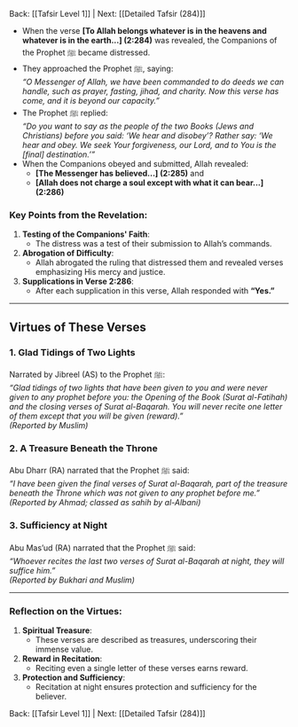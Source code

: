 Back: [[Tafsir Level 1]] | Next: [[Detailed Tafsir (284)]]

- When the verse **[To Allah belongs whatever is in the heavens and whatever is in the earth...] (2:284)** was revealed, the Companions of the Prophet ﷺ became distressed.  
- They approached the Prophet ﷺ, saying:  
  *“O Messenger of Allah, we have been commanded to do deeds we can handle, such as prayer, fasting, jihad, and charity. Now this verse has come, and it is beyond our capacity.”*  
- The Prophet ﷺ replied:  
  *“Do you want to say as the people of the two Books (Jews and Christians) before you said: ‘We hear and disobey’? Rather say: ‘We hear and obey. We seek Your forgiveness, our Lord, and to You is the [final] destination.’”*  
- When the Companions obeyed and submitted, Allah revealed:  
  - **[The Messenger has believed...] (2:285)** and  
  - **[Allah does not charge a soul except with what it can bear...] (2:286)**  

### **Key Points from the Revelation**:  
1. **Testing of the Companions' Faith**:  
   - The distress was a test of their submission to Allah’s commands.  
2. **Abrogation of Difficulty**:  
   - Allah abrogated the ruling that distressed them and revealed verses emphasizing His mercy and justice.  
3. **Supplications in Verse 2:286**:  
   - After each supplication in this verse, Allah responded with **“Yes.”**  

---

## **Virtues of These Verses**  

### **1. Glad Tidings of Two Lights**  
Narrated by Jibreel (AS) to the Prophet ﷺ:  
*“Glad tidings of two lights that have been given to you and were never given to any prophet before you: the Opening of the Book (Surat al-Fatihah) and the closing verses of Surat al-Baqarah. You will never recite one letter of them except that you will be given (reward).”*  
*(Reported by Muslim)*  

### **2. A Treasure Beneath the Throne**  
Abu Dharr (RA) narrated that the Prophet ﷺ said:  
*“I have been given the final verses of Surat al-Baqarah, part of the treasure beneath the Throne which was not given to any prophet before me.”*  
*(Reported by Ahmad; classed as sahih by al-Albani)*  

### **3. Sufficiency at Night**  
Abu Mas’ud (RA) narrated that the Prophet ﷺ said:  
*“Whoever recites the last two verses of Surat al-Baqarah at night, they will suffice him.”*  
*(Reported by Bukhari and Muslim)*  

---

### **Reflection on the Virtues**:  
1. **Spiritual Treasure**:  
   - These verses are described as treasures, underscoring their immense value.  
2. **Reward in Recitation**:  
   - Reciting even a single letter of these verses earns reward.  
3. **Protection and Sufficiency**:  
   - Recitation at night ensures protection and sufficiency for the believer.  


Back: [[Tafsir Level 1]] | Next: [[Detailed Tafsir (284)]]
